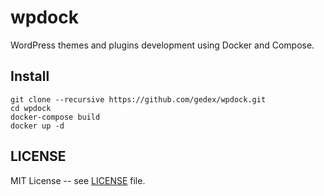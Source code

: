 wpdock
======

WordPress themes and plugins development using Docker and Compose.

## Install

```
git clone --recursive https://github.com/gedex/wpdock.git
cd wpdock
docker-compose build
docker up -d
```

## LICENSE

MIT License -- see [LICENSE](./LICENSE) file.
